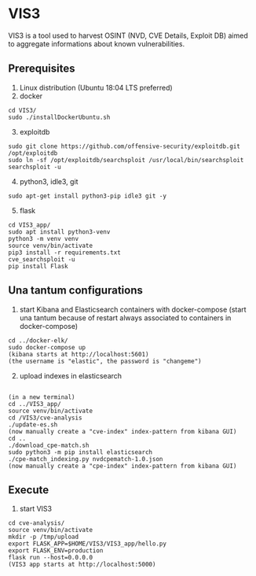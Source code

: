 # VIS3
VIS3 is a tool used to harvest OSINT (NVD, CVE Details, Exploit DB) aimed to aggregate informations about known vulnerabilities.

## Prerequisites
1) Linux distribution (Ubuntu 18:04 LTS preferred)
2) docker
```
cd VIS3/
sudo ./installDockerUbuntu.sh
```
3) exploitdb
```
sudo git clone https://github.com/offensive-security/exploitdb.git /opt/exploitdb	
sudo ln -sf /opt/exploitdb/searchsploit /usr/local/bin/searchsploit
searchsploit -u
```
4) python3, idle3, git
```
sudo apt-get install python3-pip idle3 git -y
```
5) flask
```
cd VIS3_app/
sudo apt install python3-venv
python3 -m venv venv
source venv/bin/activate
pip3 install -r requirements.txt
cve_searchsploit -u
pip install Flask
```


## Una tantum configurations
1) start Kibana and Elasticsearch containers with docker-compose (start una tantum because of restart always associated to containers in docker-compose)
```
cd ../docker-elk/
sudo docker-compose up
(kibana starts at http://localhost:5601)
(the username is "elastic", the password is "changeme")
```
2) upload indexes in elasticsearch
```

(in a new terminal)
cd ../VIS3_app/
source venv/bin/activate
cd /VIS3/cve-analysis
./update-es.sh
(now manually create a "cve-index" index-pattern from kibana GUI)
cd ..
./download_cpe-match.sh
sudo python3 -m pip install elasticsearch
./cpe-match_indexing.py nvdcpematch-1.0.json
(now manually create a "cpe-index" index-pattern from kibana GUI)
```

## Execute
1) start VIS3
```
cd cve-analysis/
source venv/bin/activate	
mkdir -p /tmp/upload
export FLASK_APP=$HOME/VIS3/VIS3_app/hello.py
export FLASK_ENV=production
flask run --host=0.0.0.0
(VIS3 app starts at http://localhost:5000)
```
